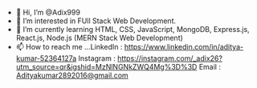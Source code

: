 - 👋 Hi, I’m @Adix999
- 👀 I’m interested in FUll Stack Web Development.
- 🌱 I’m currently learning HTML, CSS, JavaScript, MongoDB, Express.js, React.js, Node.js (MERN Stack Web Development) 
- 📫 How to reach me ...LinkedIn : https://www.linkedin.com/in/aditya-kumar-52364127a
                         Instagram : https://instagram.com/_adix26?utm_source=qr&igshid=MzNlNGNkZWQ4Mg%3D%3D
                         Email : Adityakumar2892016@gmail.com 

<!---
Adix999/Adix999 is a ✨ special ✨ repository because its `README.md` (this file) appears on your GitHub profile.
You can click the Preview link to take a look at your changes.
--->

